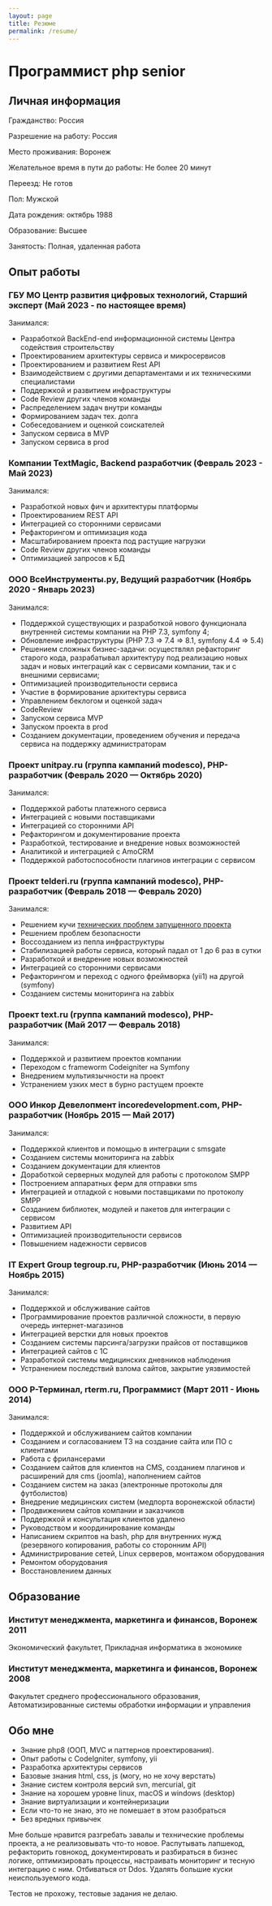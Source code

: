 ```yaml
---
layout: page
title: Резюме 
permalink: /resume/
---
```


# Программист php senior

## Личная информация

Гражданство: Россия

Разрешение на работу: Россия

Место проживания: Воронеж

Желательное время в пути до работы: Не более 20 минут

Переезд: Не готов

Пол: Мужской

Дата рождения: октябрь 1988

Образование: Высшее

Занятость: Полная, удаленная работа

## Опыт работы

### ГБУ МО Центр развития цифровых технологий, Старший эксперт (Май 2023 - по настоящее время)

Занимался:

* Разработкой BackEnd-end информационной системы Центра содействия строительству
* Проектированием архитектуры сервиса и микросервисов
* Проектированием и развитием Rest API
* Взаимодействием с другими департаментами и их техническими специалистами 
* Поддержкой и развитием инфраструктуры
* Code Review других членов команды
* Распределением задач внутри команды
* Формированием задач тех. долга
* Собеседованием и оценкой соискателей
* Запуском сервиса в MVP
* Запуском сервиса в prod


### Компании TextMagic, Backend разработчик (Февраль 2023 - Май 2023)

Занимался:

* Разработкой новых фич и архитектуры платформы
* Проектированием REST API
* Интеграцией со сторонними сервисами
* Рефакторингом и оптимизация кода
* Масштабированием проекта под растущие нагрузки
* Code Review других членов команды
* Оптимизацией запросов к БД


### ООО ВсеИнструменты.ру, Ведущий разработчик (Ноябрь 2020 - Январь 2023)

Занимался:

* Поддержкой существующих и разработкой нового функционала внутренней системы компании на PHP 7.3, symfony 4;
* Обновление инфраструктуры (PHP 7.3 => 7.4 => 8.1, symfony 4.4 => 5.4)
* Решением сложных бизнес-задачи: осуществлял рефакторинг старого кода, разрабатывал архитектуру под реализацию новых задач и новых интеграций как с сервисами компании, так и с внешними сервисами;
* Оптимизацией производительности сервиса
* Участие в формирование архитектуры сервиса
* Управлением беклогом и оценкой задач
* CodeReview
* Запуском сервиса MVP
* Запуском проекта в prod
* Созданием документации, проведением обучения и передача сервиса на поддержку администраторам

### Проект unitpay.ru (группа кампаний modesco), PHP-разработчик (Февраль 2020 — Октябрь 2020)

Занимался:

* Поддержкой работы платежного сервиса
* Интеграцией с новыми поставщиками
* Интеграцией со сторонними API
* Рефакторингом и документирование проекта
* Разработкой, тестирование и внедрение новых возможностей
* Аналитикой и интеграцией с AmoCRM
* Поддержкой работоспособности плагинов интеграции с сервисом

### Проект telderi.ru (группа кампаний modesco), PHP-разработчик (Февраль 2018 — Февраль 2020)

Занимался:

* Решением кучи [технических проблем запущенного проекта](https://youtu.be/jB1-aOlLjUI?t=1236) 
* Решением проблем безопасности
* Воссозданием из пепла инфраструктуры
* Стабилизацией работы сервиса, который падал от 1 до 6 раз в сутки
* Разработкой и внедрение новых возможностей
* Интеграцией со сторонними сервисами
* Рефакторингом и переход с одного фреймворка (yii1) на другой (symfony)
* Созданием системы мониторинга на zabbix

### Проект text.ru (группа кампаний modesco), PHP-разработчик (Май 2017 — Февраль 2018)

Занимался:

* Поддержкой и развитием проектов компании
* Переходом с frameworm Codeigniter на Symfony
* Внедрением мультиязычности на проект
* Устранением узких мест в бурно растущем проекте

### ООО Инкор Девелопмент incoredevelopment.com, PHP-разработчик (Ноябрь 2015 — Май 2017)

Занимался:

* Поддержкой клиентов и помощью в интеграции с smsgate 
* Созданием системы мониторинга на zabbix
* Созданием документации для клиентов
* Доработкой серверных модулей для работы с протоколом SMPP
* Построением аппаратных ферм для отправки sms
* Интеграцией и отладкой с новыми поставщиками по протоколу SMPP
* Созданием библиотек, модулей и пакетов для интеграции с сервисом
* Развитием API
* Оптимизацией производительности сервисов
* Повышением надежности сервисов

### IT Expert Group tegroup.ru, PHP-разработчик (Июнь 2014 — Ноябрь 2015)

Занимался:

* Поддержкой и обслуживание сайтов 
* Программирование проектов различной сложности, в первую очередь интернет-магазинов
* Интеграцией верстки для новых проектов
* Созданием системы парсинга/загрузки прайсов от поставщиков
* Интеграцией сайтов с 1С
* Разработкой системы медицинских дневников наблюдения
* Устранением последствий взлома сайтов, закрытие уязвимостей

### ООО Р-Терминал, rterm.ru, Программист (Март 2011 - Июнь 2014)

Занимался:

* Поддержкой и обслуживанием сайтов компании
* Созданием и согласованием ТЗ на создание сайта или ПО с клиентами
* Работа с фрилансерами
* Созданием сайтов для клиентов на CMS, созданием плагинов и расширений для cms (joomla), наполнением сайтов
* Созданием систем на заказ (электронные протоколы для футболистов)
* Внедрение медицинских систем (медпорта воронежской области)
* Продвижением сайтов компании и заказчиков
* Поддержкой и консультация клиентов удалено
* Руководством и координирование команды
* Написанием скриптов на bash, php для внутренних нужд (резервного копирования, работы со сторонним API)
* Администрирование сетей, Linux серверов, монтажом оборудования
* Ремонтом оборудования
* Восстановлением данных


## Образование

### Институт менеджмента, маркетинга и финансов, Воронеж 2011

Экономический факультет, Прикладная информатика в экономике

### Институт менеджмента, маркетинга и финансов, Воронеж 2008

Факультет среднего профессионального образования, Автоматизированные системы обработки информации и управления


## Обо мне

* Знание php8 (ООП, MVC и паттернов проектирования).
* Опыт работы с СodeIgniter, symfony, yii
* Разработка архитектуры сервисов
* Базовые знания html, css, js (могу, но не хочу верстать)
* Знание систем контроля версий svn, mercurial, git
* Знание на хорошем уровне linux, macOS и windows (desktop)
* Знание виртуализации и контейнеризации 
* Если что-то не знаю, это не помешает в этом разобраться
* Без вредных привычек

Мне больше нравится разгребать завалы и технические проблемы проекта, а не реализовывать что-то новое. Распутывать лапшекод, рефакторить говнокод, документировать и разбираться в бизнес логике, оптимизировать процессы, настраивать мониторинг и тесную интеграцию с ним. Отбиваться от Ddos. Удалять большие куски неиспользуемого кода.

Тестов не прохожу, тестовые задания не делаю.